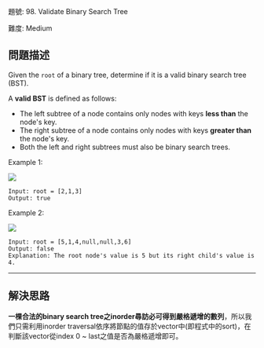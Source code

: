 題號: 98. Validate Binary Search Tree

難度: Medium

## 問題描述
Given the `root` of a binary tree, determine if it is a valid binary search tree (BST).

A **valid BST** is defined as follows:

- The left subtree of a node contains only nodes with keys **less than** the node's key.
- The right subtree of a node contains only nodes with keys **greater than** the node's key.
- Both the left and right subtrees must also be binary search trees.

Example 1:

![](https://assets.leetcode.com/uploads/2020/12/01/tree1.jpg)
```
Input: root = [2,1,3]
Output: true
```

Example 2:

![](https://assets.leetcode.com/uploads/2020/12/01/tree2.jpg)
```
Input: root = [5,1,4,null,null,3,6]
Output: false
Explanation: The root node's value is 5 but its right child's value is 4.
```
---
## 解決思路
**一棵合法的binary search tree之inorder尋訪必可得到嚴格遞增的數列**，所以我們只需利用inorder traversal依序將節點的值存於vector中(即程式中的sort)，在判斷該vector從index 0 ~ last之值是否為嚴格遞增即可。